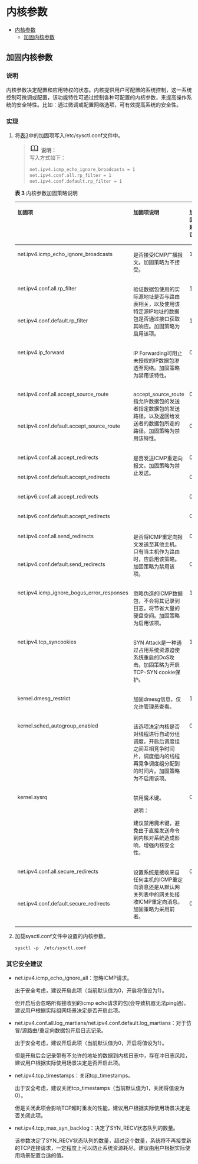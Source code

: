 # 内核参数

- [内核参数](#内核参数)
    - [加固内核参数](#加固内核参数)



## 加固内核参数

### 说明

内核参数决定配置和应用特权的状态。内核提供用户可配置的系统控制，这一系统控制可微调或配置，该功能特性可通过控制各种可配置的内核参数，来提高操作系统的安全特性。比如：通过微调或配置网络选项，可有效提高系统的安全性。

### 实现

1.  将[表3](#zh-cn_topic_0152100187_t69b5423c26644b26abe94d88d38878eb)中的加固项写入/etc/sysctl.conf文件中。

    >![](public_sys-resources/icon-note.gif) **说明：**   
    >写入方式如下：  
    >```  
    >net.ipv4.icmp_echo_ignore_broadcasts = 1  
    >net.ipv4.conf.all.rp_filter = 1  
    >net.ipv4.conf.default.rp_filter = 1  
    >```  

    **表 3**  内核参数加固策略说明

    <a name="zh-cn_topic_0152100187_t69b5423c26644b26abe94d88d38878eb"></a>
    <table><thead align="left"><tr id="zh-cn_topic_0152100187_raa25cc70d4fe490f9aeff1ef28082cc3"><th class="cellrowborder" valign="top" width="27.82%" id="mcps1.2.5.1.1"><p id="zh-cn_topic_0152100187_a3d294a7ff4e94f3cacac538105f8416e"><a name="zh-cn_topic_0152100187_a3d294a7ff4e94f3cacac538105f8416e"></a><a name="zh-cn_topic_0152100187_a3d294a7ff4e94f3cacac538105f8416e"></a><strong id="zh-cn_topic_0152100187_afa52d3d6c2b844f8b569d590ddc96ca3"><a name="zh-cn_topic_0152100187_afa52d3d6c2b844f8b569d590ddc96ca3"></a><a name="zh-cn_topic_0152100187_afa52d3d6c2b844f8b569d590ddc96ca3"></a>加固项</strong></p>
    </th>
    <th class="cellrowborder" valign="top" width="42.28%" id="mcps1.2.5.1.2"><p id="p133291054141312"><a name="p133291054141312"></a><a name="p133291054141312"></a><strong id="b1742813518156"><a name="b1742813518156"></a><a name="b1742813518156"></a>加固项说明</strong></p>
    </th>
    <th class="cellrowborder" valign="top" width="16.85%" id="mcps1.2.5.1.3"><p id="zh-cn_topic_0152100187_ada469cd7a6a84715ae84396e20e11d2e"><a name="zh-cn_topic_0152100187_ada469cd7a6a84715ae84396e20e11d2e"></a><a name="zh-cn_topic_0152100187_ada469cd7a6a84715ae84396e20e11d2e"></a><strong id="zh-cn_topic_0152100187_a465de7c512de41a3a29b7a3d61bd6d35"><a name="zh-cn_topic_0152100187_a465de7c512de41a3a29b7a3d61bd6d35"></a><a name="zh-cn_topic_0152100187_a465de7c512de41a3a29b7a3d61bd6d35"></a>加固建议</strong></p>
    </th>
    <th class="cellrowborder" valign="top" width="13.05%" id="mcps1.2.5.1.4"><p id="p91291791816"><a name="p91291791816"></a><a name="p91291791816"></a><strong id="b9693143714386"><a name="b9693143714386"></a><a name="b9693143714386"></a>openEuler默认是否已加固为建议值</strong></p>
    </th>
    </tr>
    </thead>
    <tbody><tr id="zh-cn_topic_0152100187_r8b1dbfa22e234195bfbced76a937c44a"><td class="cellrowborder" valign="top" width="27.82%" headers="mcps1.2.5.1.1 "><p id="zh-cn_topic_0152100187_a34bc895b203945bbaa10ecf47c6ca388"><a name="zh-cn_topic_0152100187_a34bc895b203945bbaa10ecf47c6ca388"></a><a name="zh-cn_topic_0152100187_a34bc895b203945bbaa10ecf47c6ca388"></a>net.ipv4.icmp_echo_ignore_broadcasts</p>
    </td>
    <td class="cellrowborder" valign="top" width="42.28%" headers="mcps1.2.5.1.2 "><p id="p8329854171310"><a name="p8329854171310"></a><a name="p8329854171310"></a>是否接受ICMP广播报文。加固策略为不接受。</p>
    </td>
    <td class="cellrowborder" valign="top" width="16.85%" headers="mcps1.2.5.1.3 "><p id="zh-cn_topic_0152100187_a53b1ce6a103a462bb8c2b589bb162754"><a name="zh-cn_topic_0152100187_a53b1ce6a103a462bb8c2b589bb162754"></a><a name="zh-cn_topic_0152100187_a53b1ce6a103a462bb8c2b589bb162754"></a>1</p>
    </td>
    <td class="cellrowborder" valign="top" width="13.05%" headers="mcps1.2.5.1.4 "><p id="p20129578189"><a name="p20129578189"></a><a name="p20129578189"></a>是</p>
    </td>
    </tr>
    <tr id="zh-cn_topic_0152100187_r19aa5f58a362414089ba635da07935d2"><td class="cellrowborder" valign="top" width="27.82%" headers="mcps1.2.5.1.1 "><p id="zh-cn_topic_0152100187_a398aedc4f221443ab77a22c52040e74c"><a name="zh-cn_topic_0152100187_a398aedc4f221443ab77a22c52040e74c"></a><a name="zh-cn_topic_0152100187_a398aedc4f221443ab77a22c52040e74c"></a>net.ipv4.conf.all.rp_filter</p>
    </td>
    <td class="cellrowborder" rowspan="2" valign="top" width="42.28%" headers="mcps1.2.5.1.2 "><p id="p118393941612"><a name="p118393941612"></a><a name="p118393941612"></a>验证数据包使用的实际源地址是否与路由表相关，以及使用该特定源IP地址的数据包是否通过接口获取其响应。加固策略为启用该项。</p>
    </td>
    <td class="cellrowborder" valign="top" width="16.85%" headers="mcps1.2.5.1.3 "><p id="zh-cn_topic_0152100187_af33eda0103b74c6cb04754b992df526e"><a name="zh-cn_topic_0152100187_af33eda0103b74c6cb04754b992df526e"></a><a name="zh-cn_topic_0152100187_af33eda0103b74c6cb04754b992df526e"></a>1</p>
    </td>
    <td class="cellrowborder" valign="top" width="13.05%" headers="mcps1.2.5.1.4 "><p id="p71293720187"><a name="p71293720187"></a><a name="p71293720187"></a>是</p>
    </td>
    </tr>
    <tr id="zh-cn_topic_0152100187_r0b5424b75653481e8c0b54d2349f7731"><td class="cellrowborder" valign="top" headers="mcps1.2.5.1.1 "><p id="zh-cn_topic_0152100187_a70e0478bd14349f0bc8e8acf6a07ed19"><a name="zh-cn_topic_0152100187_a70e0478bd14349f0bc8e8acf6a07ed19"></a><a name="zh-cn_topic_0152100187_a70e0478bd14349f0bc8e8acf6a07ed19"></a>net.ipv4.conf.default.rp_filter</p>
    </td>
    <td class="cellrowborder" valign="top" headers="mcps1.2.5.1.2 "><p id="zh-cn_topic_0152100187_a81cf78b891f243f28f04d250a5deabc7"><a name="zh-cn_topic_0152100187_a81cf78b891f243f28f04d250a5deabc7"></a><a name="zh-cn_topic_0152100187_a81cf78b891f243f28f04d250a5deabc7"></a>1</p>
    </td>
    <td class="cellrowborder" valign="top" headers="mcps1.2.5.1.3 "><p id="p18129167161812"><a name="p18129167161812"></a><a name="p18129167161812"></a>是</p>
    </td>
    </tr>
    <tr id="zh-cn_topic_0152100187_r03ec48a2baa6432eaad5a2f95a5c85b5"><td class="cellrowborder" valign="top" width="27.82%" headers="mcps1.2.5.1.1 "><p id="zh-cn_topic_0152100187_aa90f8f2fdcfc40ef86c8f751630f0d85"><a name="zh-cn_topic_0152100187_aa90f8f2fdcfc40ef86c8f751630f0d85"></a><a name="zh-cn_topic_0152100187_aa90f8f2fdcfc40ef86c8f751630f0d85"></a>net.ipv4.ip_forward</p>
    </td>
    <td class="cellrowborder" valign="top" width="42.28%" headers="mcps1.2.5.1.2 "><p id="p162271705177"><a name="p162271705177"></a><a name="p162271705177"></a>IP Forwarding可阻止未授权的IP数据包渗透至网络。加固策略为禁用该特性。</p>
    </td>
    <td class="cellrowborder" valign="top" width="16.85%" headers="mcps1.2.5.1.3 "><p id="zh-cn_topic_0152100187_a07ee3c75eae9493d98e79a7bd9df7449"><a name="zh-cn_topic_0152100187_a07ee3c75eae9493d98e79a7bd9df7449"></a><a name="zh-cn_topic_0152100187_a07ee3c75eae9493d98e79a7bd9df7449"></a>0</p>
    </td>
    <td class="cellrowborder" valign="top" width="13.05%" headers="mcps1.2.5.1.4 "><p id="p191290781810"><a name="p191290781810"></a><a name="p191290781810"></a>是</p>
    </td>
    </tr>
    <tr id="zh-cn_topic_0152100187_r7fdfdf1805c249d0abd5be54e16199db"><td class="cellrowborder" valign="top" width="27.82%" headers="mcps1.2.5.1.1 "><p id="zh-cn_topic_0152100187_aab9f3be48ad048a49dff8be6400d5eb8"><a name="zh-cn_topic_0152100187_aab9f3be48ad048a49dff8be6400d5eb8"></a><a name="zh-cn_topic_0152100187_aab9f3be48ad048a49dff8be6400d5eb8"></a>net.ipv4.conf.all.accept_source_route</p>
    </td>
    <td class="cellrowborder" rowspan="2" valign="top" width="42.28%" headers="mcps1.2.5.1.2 "><p id="p4522185513164"><a name="p4522185513164"></a><a name="p4522185513164"></a>accept_source_route指允许数据包的发送者指定数据包的发送路径，以及返回给发送者的数据包所走的路径。加固策略为禁用该特性。</p>
    </td>
    <td class="cellrowborder" valign="top" width="16.85%" headers="mcps1.2.5.1.3 "><p id="zh-cn_topic_0152100187_ad970bc2d4d8746d2819d9fa5b0f0bbe9"><a name="zh-cn_topic_0152100187_ad970bc2d4d8746d2819d9fa5b0f0bbe9"></a><a name="zh-cn_topic_0152100187_ad970bc2d4d8746d2819d9fa5b0f0bbe9"></a>0</p>
    </td>
    <td class="cellrowborder" valign="top" width="13.05%" headers="mcps1.2.5.1.4 "><p id="p112914721813"><a name="p112914721813"></a><a name="p112914721813"></a>是</p>
    </td>
    </tr>
    <tr id="zh-cn_topic_0152100187_ra433bb1dbe47458190fdb22abb665998"><td class="cellrowborder" valign="top" headers="mcps1.2.5.1.1 "><p id="zh-cn_topic_0152100187_a3d4844c94bb04a60b740a33dcf5e795f"><a name="zh-cn_topic_0152100187_a3d4844c94bb04a60b740a33dcf5e795f"></a><a name="zh-cn_topic_0152100187_a3d4844c94bb04a60b740a33dcf5e795f"></a>net.ipv4.conf.default.accept_source_route</p>
    </td>
    <td class="cellrowborder" valign="top" headers="mcps1.2.5.1.2 "><p id="zh-cn_topic_0152100187_a682a06f32995423c8de8fb8ad3f54559"><a name="zh-cn_topic_0152100187_a682a06f32995423c8de8fb8ad3f54559"></a><a name="zh-cn_topic_0152100187_a682a06f32995423c8de8fb8ad3f54559"></a>0</p>
    </td>
    <td class="cellrowborder" valign="top" headers="mcps1.2.5.1.3 "><p id="p91294781816"><a name="p91294781816"></a><a name="p91294781816"></a>是</p>
    </td>
    </tr>
    <tr id="zh-cn_topic_0152100187_r8ef770ca7fb34a0b9dbb6b89e8370976"><td class="cellrowborder" valign="top" width="27.82%" headers="mcps1.2.5.1.1 "><p id="zh-cn_topic_0152100187_a342512d73c3e4195a91239afc4ff1efd"><a name="zh-cn_topic_0152100187_a342512d73c3e4195a91239afc4ff1efd"></a><a name="zh-cn_topic_0152100187_a342512d73c3e4195a91239afc4ff1efd"></a>net.ipv4.conf.all.accept_redirects</p>
    </td>
    <td class="cellrowborder" rowspan="4" valign="top" width="42.28%" headers="mcps1.2.5.1.2 "><p id="p4141124519161"><a name="p4141124519161"></a><a name="p4141124519161"></a>是否发送ICMP重定向报文。加固策略为禁止发送。</p>
    </td>
    <td class="cellrowborder" valign="top" width="16.85%" headers="mcps1.2.5.1.3 "><p id="zh-cn_topic_0152100187_a191b201819404f3a8066f0fa64782147"><a name="zh-cn_topic_0152100187_a191b201819404f3a8066f0fa64782147"></a><a name="zh-cn_topic_0152100187_a191b201819404f3a8066f0fa64782147"></a>0</p>
    </td>
    <td class="cellrowborder" valign="top" width="13.05%" headers="mcps1.2.5.1.4 "><p id="p1412907171813"><a name="p1412907171813"></a><a name="p1412907171813"></a>是</p>
    </td>
    </tr>
    <tr id="zh-cn_topic_0152100187_r5390901e81f54e40ba5d940720a21faa"><td class="cellrowborder" valign="top" headers="mcps1.2.5.1.1 "><p id="zh-cn_topic_0152100187_af453e4487bb748f08e38c4209fdfdcae"><a name="zh-cn_topic_0152100187_af453e4487bb748f08e38c4209fdfdcae"></a><a name="zh-cn_topic_0152100187_af453e4487bb748f08e38c4209fdfdcae"></a>net.ipv4.conf.default.accept_redirects</p>
    </td>
    <td class="cellrowborder" valign="top" headers="mcps1.2.5.1.2 "><p id="zh-cn_topic_0152100187_abc81602234514f698721578cdcb8fcad"><a name="zh-cn_topic_0152100187_abc81602234514f698721578cdcb8fcad"></a><a name="zh-cn_topic_0152100187_abc81602234514f698721578cdcb8fcad"></a>0</p>
    </td>
    <td class="cellrowborder" valign="top" headers="mcps1.2.5.1.3 "><p id="p17129107161817"><a name="p17129107161817"></a><a name="p17129107161817"></a>是</p>
    </td>
    </tr>
    <tr id="zh-cn_topic_0152100187_row1256953610615"><td class="cellrowborder" valign="top" headers="mcps1.2.5.1.1 "><p id="zh-cn_topic_0152100187_p152163361301"><a name="zh-cn_topic_0152100187_p152163361301"></a><a name="zh-cn_topic_0152100187_p152163361301"></a>net.ipv6.conf.all.accept_redirects</p>
    </td>
    <td class="cellrowborder" valign="top" headers="mcps1.2.5.1.2 "><p id="zh-cn_topic_0152100187_p7216236133012"><a name="zh-cn_topic_0152100187_p7216236133012"></a><a name="zh-cn_topic_0152100187_p7216236133012"></a>0</p>
    </td>
    <td class="cellrowborder" valign="top" headers="mcps1.2.5.1.3 "><p id="p7129870188"><a name="p7129870188"></a><a name="p7129870188"></a>是</p>
    </td>
    </tr>
    <tr id="zh-cn_topic_0152100187_row9773333167"><td class="cellrowborder" valign="top" headers="mcps1.2.5.1.1 "><p id="zh-cn_topic_0152100187_p746123313019"><a name="zh-cn_topic_0152100187_p746123313019"></a><a name="zh-cn_topic_0152100187_p746123313019"></a>net.ipv6.conf.default.accept_redirects</p>
    </td>
    <td class="cellrowborder" valign="top" headers="mcps1.2.5.1.2 "><p id="zh-cn_topic_0152100187_p184603373013"><a name="zh-cn_topic_0152100187_p184603373013"></a><a name="zh-cn_topic_0152100187_p184603373013"></a>0</p>
    </td>
    <td class="cellrowborder" valign="top" headers="mcps1.2.5.1.3 "><p id="p912957191815"><a name="p912957191815"></a><a name="p912957191815"></a>是</p>
    </td>
    </tr>
    <tr id="zh-cn_topic_0152100187_r21d6fa41ecd140b49c60799ec6027ecc"><td class="cellrowborder" valign="top" width="27.82%" headers="mcps1.2.5.1.1 "><p id="zh-cn_topic_0152100187_a9e1a01f9f7774b6796c6d3cf43334480"><a name="zh-cn_topic_0152100187_a9e1a01f9f7774b6796c6d3cf43334480"></a><a name="zh-cn_topic_0152100187_a9e1a01f9f7774b6796c6d3cf43334480"></a>net.ipv4.conf.all.send_redirects</p>
    </td>
    <td class="cellrowborder" rowspan="2" valign="top" width="42.28%" headers="mcps1.2.5.1.2 "><p id="p11731025131611"><a name="p11731025131611"></a><a name="p11731025131611"></a>是否将ICMP重定向报文发送至其他主机。只有当主机作为路由时，应启用该策略。加固策略为禁用该项。</p>
    </td>
    <td class="cellrowborder" valign="top" width="16.85%" headers="mcps1.2.5.1.3 "><p id="zh-cn_topic_0152100187_a94f328309ba647909712f2fdf5333725"><a name="zh-cn_topic_0152100187_a94f328309ba647909712f2fdf5333725"></a><a name="zh-cn_topic_0152100187_a94f328309ba647909712f2fdf5333725"></a>0</p>
    </td>
    <td class="cellrowborder" valign="top" width="13.05%" headers="mcps1.2.5.1.4 "><p id="p101309712188"><a name="p101309712188"></a><a name="p101309712188"></a>是</p>
    </td>
    </tr>
    <tr id="zh-cn_topic_0152100187_rb3d65aa2f78f4c01970d6c06988eadae"><td class="cellrowborder" valign="top" headers="mcps1.2.5.1.1 "><p id="zh-cn_topic_0152100187_a9a20b9854dae4621b6c0973a35c28608"><a name="zh-cn_topic_0152100187_a9a20b9854dae4621b6c0973a35c28608"></a><a name="zh-cn_topic_0152100187_a9a20b9854dae4621b6c0973a35c28608"></a>net.ipv4.conf.default.send_redirects</p>
    </td>
    <td class="cellrowborder" valign="top" headers="mcps1.2.5.1.2 "><p id="zh-cn_topic_0152100187_a7868ba9fb3be4ea698f39f81b11023c5"><a name="zh-cn_topic_0152100187_a7868ba9fb3be4ea698f39f81b11023c5"></a><a name="zh-cn_topic_0152100187_a7868ba9fb3be4ea698f39f81b11023c5"></a>0</p>
    </td>
    <td class="cellrowborder" valign="top" headers="mcps1.2.5.1.3 "><p id="p1413027151816"><a name="p1413027151816"></a><a name="p1413027151816"></a>是</p>
    </td>
    </tr>
    <tr id="zh-cn_topic_0152100187_r1bed925589304c3fba0a6c9034026abe"><td class="cellrowborder" valign="top" width="27.82%" headers="mcps1.2.5.1.1 "><p id="zh-cn_topic_0152100187_afae6e5f848b249aeb90bde8b4e2a5061"><a name="zh-cn_topic_0152100187_afae6e5f848b249aeb90bde8b4e2a5061"></a><a name="zh-cn_topic_0152100187_afae6e5f848b249aeb90bde8b4e2a5061"></a>net.ipv4.icmp_ignore_bogus_error_responses</p>
    </td>
    <td class="cellrowborder" valign="top" width="42.28%" headers="mcps1.2.5.1.2 "><p id="p5990141916176"><a name="p5990141916176"></a><a name="p5990141916176"></a>忽略伪造的ICMP数据包，不会将其记录到日志，将节省大量的硬盘空间。加固策略为启用该项。</p>
    </td>
    <td class="cellrowborder" valign="top" width="16.85%" headers="mcps1.2.5.1.3 "><p id="zh-cn_topic_0152100187_a64c552cdedca4aa2b7f729d770ba9281"><a name="zh-cn_topic_0152100187_a64c552cdedca4aa2b7f729d770ba9281"></a><a name="zh-cn_topic_0152100187_a64c552cdedca4aa2b7f729d770ba9281"></a>1</p>
    </td>
    <td class="cellrowborder" valign="top" width="13.05%" headers="mcps1.2.5.1.4 "><p id="p71305721817"><a name="p71305721817"></a><a name="p71305721817"></a>是</p>
    </td>
    </tr>
    <tr id="zh-cn_topic_0152100187_rb8245b54895041a08307c9072bfefb0c"><td class="cellrowborder" valign="top" width="27.82%" headers="mcps1.2.5.1.1 "><p id="zh-cn_topic_0152100187_ab7d2302698b846da93ed4585030d2cf7"><a name="zh-cn_topic_0152100187_ab7d2302698b846da93ed4585030d2cf7"></a><a name="zh-cn_topic_0152100187_ab7d2302698b846da93ed4585030d2cf7"></a>net.ipv4.tcp_syncookies</p>
    </td>
    <td class="cellrowborder" valign="top" width="42.28%" headers="mcps1.2.5.1.2 "><p id="p1990191910174"><a name="p1990191910174"></a><a name="p1990191910174"></a>SYN Attack是一种通过占用系统资源迫使系统重启的DoS攻击。加固策略为开启TCP-SYN cookie保护。</p>
    </td>
    <td class="cellrowborder" valign="top" width="16.85%" headers="mcps1.2.5.1.3 "><p id="zh-cn_topic_0152100187_a414bcf82b1724530bab2c0e8acb1b439"><a name="zh-cn_topic_0152100187_a414bcf82b1724530bab2c0e8acb1b439"></a><a name="zh-cn_topic_0152100187_a414bcf82b1724530bab2c0e8acb1b439"></a>1</p>
    </td>
    <td class="cellrowborder" valign="top" width="13.05%" headers="mcps1.2.5.1.4 "><p id="p1613011751815"><a name="p1613011751815"></a><a name="p1613011751815"></a>是</p>
    </td>
    </tr>
    <tr id="zh-cn_topic_0152100187_rd7e80dd5b7584a32baf6d4650df20744"><td class="cellrowborder" valign="top" width="27.82%" headers="mcps1.2.5.1.1 "><p id="zh-cn_topic_0152100187_a15325a8a5b7a4ad8acc9013b5da3e484"><a name="zh-cn_topic_0152100187_a15325a8a5b7a4ad8acc9013b5da3e484"></a><a name="zh-cn_topic_0152100187_a15325a8a5b7a4ad8acc9013b5da3e484"></a>kernel.dmesg_restrict</p>
    </td>
    <td class="cellrowborder" valign="top" width="42.28%" headers="mcps1.2.5.1.2 "><p id="p799021917172"><a name="p799021917172"></a><a name="p799021917172"></a>加固dmesg信息，仅允许管理员查看。</p>
    </td>
    <td class="cellrowborder" valign="top" width="16.85%" headers="mcps1.2.5.1.3 "><p id="zh-cn_topic_0152100187_acfdaa81f3c17425090c94c0772d36788"><a name="zh-cn_topic_0152100187_acfdaa81f3c17425090c94c0772d36788"></a><a name="zh-cn_topic_0152100187_acfdaa81f3c17425090c94c0772d36788"></a>1</p>
    </td>
    <td class="cellrowborder" valign="top" width="13.05%" headers="mcps1.2.5.1.4 "><p id="p1913097111819"><a name="p1913097111819"></a><a name="p1913097111819"></a>是</p>
    </td>
    </tr>
    <tr id="zh-cn_topic_0152100187_row6299142013120"><td class="cellrowborder" valign="top" width="27.82%" headers="mcps1.2.5.1.1 "><p id="zh-cn_topic_0152100187_p898212316312"><a name="zh-cn_topic_0152100187_p898212316312"></a><a name="zh-cn_topic_0152100187_p898212316312"></a>kernel.sched_autogroup_enabled</p>
    </td>
    <td class="cellrowborder" valign="top" width="42.28%" headers="mcps1.2.5.1.2 "><p id="p149901195172"><a name="p149901195172"></a><a name="p149901195172"></a>该选项决定内核是否对线程进行自动分组调度。开启后调度组之间互相竞争时间片，调度组内的线程再竞争调度组分配到的时间片。加固策略为不启用该项。</p>
    </td>
    <td class="cellrowborder" valign="top" width="16.85%" headers="mcps1.2.5.1.3 "><p id="zh-cn_topic_0152100187_p179821131173119"><a name="zh-cn_topic_0152100187_p179821131173119"></a><a name="zh-cn_topic_0152100187_p179821131173119"></a>0</p>
    </td>
    <td class="cellrowborder" valign="top" width="13.05%" headers="mcps1.2.5.1.4 "><p id="p131304771813"><a name="p131304771813"></a><a name="p131304771813"></a>否</p>
    </td>
    </tr>
    <tr id="zh-cn_topic_0152100187_re81efcb1fb414c438598d561d2eb9ba5"><td class="cellrowborder" valign="top" width="27.82%" headers="mcps1.2.5.1.1 "><p id="zh-cn_topic_0152100187_a3f2f610168e94af0b74603847d748069"><a name="zh-cn_topic_0152100187_a3f2f610168e94af0b74603847d748069"></a><a name="zh-cn_topic_0152100187_a3f2f610168e94af0b74603847d748069"></a>kernel.sysrq</p>
    </td>
    <td class="cellrowborder" valign="top" width="42.28%" headers="mcps1.2.5.1.2 "><p id="p1953982581715"><a name="p1953982581715"></a><a name="p1953982581715"></a>禁用魔术键。</p>
    <div class="note" id="note145398257178"><a name="note145398257178"></a><a name="note145398257178"></a><span class="notetitle"> 说明： </span><div class="notebody"><p id="p653913258176"><a name="p653913258176"></a><a name="p653913258176"></a>建议禁用魔术键，避免由于直接发送命令到内核对系统造成影响，增强内核安全性。</p>
    </div></div>
    </td>
    <td class="cellrowborder" valign="top" width="16.85%" headers="mcps1.2.5.1.3 "><p id="zh-cn_topic_0152100187_af934bb89976b4e11808359c1dc1f7bb8"><a name="zh-cn_topic_0152100187_af934bb89976b4e11808359c1dc1f7bb8"></a><a name="zh-cn_topic_0152100187_af934bb89976b4e11808359c1dc1f7bb8"></a>0</p>
    </td>
    <td class="cellrowborder" valign="top" width="13.05%" headers="mcps1.2.5.1.4 "><p id="p213018741817"><a name="p213018741817"></a><a name="p213018741817"></a>是</p>
    </td>
    </tr>
    <tr id="zh-cn_topic_0152100187_r7a53e264bac641e89b64819dc75a6c23"><td class="cellrowborder" valign="top" width="27.82%" headers="mcps1.2.5.1.1 "><p id="zh-cn_topic_0152100187_af688810f79124dd59d0618268ddaeb82"><a name="zh-cn_topic_0152100187_af688810f79124dd59d0618268ddaeb82"></a><a name="zh-cn_topic_0152100187_af688810f79124dd59d0618268ddaeb82"></a>net.ipv4.conf.all.secure_redirects</p>
    </td>
    <td class="cellrowborder" rowspan="2" valign="top" width="42.28%" headers="mcps1.2.5.1.2 "><p id="p824893212174"><a name="p824893212174"></a><a name="p824893212174"></a>设置系统是接收来自任何主机的ICMP重定向消息还是从默认网关列表中的网关处接收ICMP重定向消息。加固策略为采用前者。</p>
    </td>
    <td class="cellrowborder" valign="top" width="16.85%" headers="mcps1.2.5.1.3 "><p id="zh-cn_topic_0152100187_a92529d808a454a978a7824c4e028a982"><a name="zh-cn_topic_0152100187_a92529d808a454a978a7824c4e028a982"></a><a name="zh-cn_topic_0152100187_a92529d808a454a978a7824c4e028a982"></a>0</p>
    </td>
    <td class="cellrowborder" valign="top" width="13.05%" headers="mcps1.2.5.1.4 "><p id="p1713019771813"><a name="p1713019771813"></a><a name="p1713019771813"></a>是</p>
    </td>
    </tr>
    <tr id="zh-cn_topic_0152100187_ra04d3e2c516d4e6289f9244e2b92ccc7"><td class="cellrowborder" valign="top" headers="mcps1.2.5.1.1 "><p id="zh-cn_topic_0152100187_af3b14a2dba4a4c0a8e82e8b603a3aee3"><a name="zh-cn_topic_0152100187_af3b14a2dba4a4c0a8e82e8b603a3aee3"></a><a name="zh-cn_topic_0152100187_af3b14a2dba4a4c0a8e82e8b603a3aee3"></a>net.ipv4.conf.default.secure_redirects</p>
    </td>
    <td class="cellrowborder" valign="top" headers="mcps1.2.5.1.2 "><p id="zh-cn_topic_0152100187_aee784145b2d54922a8427cf1eb835db9"><a name="zh-cn_topic_0152100187_aee784145b2d54922a8427cf1eb835db9"></a><a name="zh-cn_topic_0152100187_aee784145b2d54922a8427cf1eb835db9"></a>0</p>
    </td>
    <td class="cellrowborder" valign="top" headers="mcps1.2.5.1.3 "><p id="p201306711817"><a name="p201306711817"></a><a name="p201306711817"></a>是</p>
    </td>
    </tr>
    </tbody>
    </table>

2.  加载sysctl.conf文件中设置的内核参数。

    ```
    sysctl -p  /etc/sysctl.conf
    ```


### 其它安全建议

-   net.ipv4.icmp\_echo\_ignore\_all：忽略ICMP请求。

    出于安全考虑，建议开启此项（当前默认值为0，开启将值设为1）。

    但开启后会忽略所有接收到的icmp echo请求的包\(会导致机器无法ping通\)，建议用户根据实际组网场景决定是否开启此项。

-   net.ipv4.conf.all.log\_martians/net.ipv4.conf.default.log\_martians：对于仿冒/源路由/重定向数据包开启日志记录。

    出于安全考虑，建议开启此项（当前默认值为0，开启将值设为1）。

    但是开启后会记录带有不允许的地址的数据到内核日志中，存在冲日志风险，建议用户根据实际使用场景决定是否开启此项。

-   net.ipv4.tcp\_timestamps：关闭tcp\_timestamps。

    出于安全考虑，建议关闭tcp\_timestamps（当前默认值为1，关闭将值设为0）。

    但是关闭此项会影响TCP超时重发的性能，建议用户根据实际使用场景决定是否关闭此项。

-   net.ipv4.tcp\_max\_syn\_backlog：决定了SYN\_RECV状态队列的数量。

    该参数决定了SYN\_RECV状态队列的数量，超过这个数量，系统将不再接受新的TCP连接请求，一定程度上可以防止系统资源耗尽。建议由用户根据实际使用场景配置合适的值。